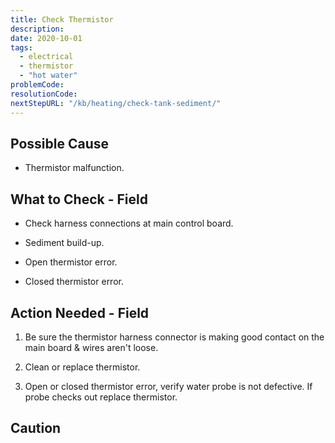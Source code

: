 ```yaml
---
title: Check Thermistor
description:
date: 2020-10-01
tags:
  - electrical
  - thermistor
  - "hot water"
problemCode: 
resolutionCode: 
nextStepURL: "/kb/heating/check-tank-sediment/"
---
```

## Possible Cause

- Thermistor malfunction.

## What to Check - Field

- Check harness connections at main control board.

- Sediment build-up.

- Open thermistor error.

- Closed thermistor error.

## Action Needed - Field

1) Be sure the thermistor harness connector is making good contact on the main board & wires aren't loose.

2) Clean or replace thermistor.

3) Open or closed thermistor error, verify water probe is not defective. If probe checks out replace thermistor.

## Caution